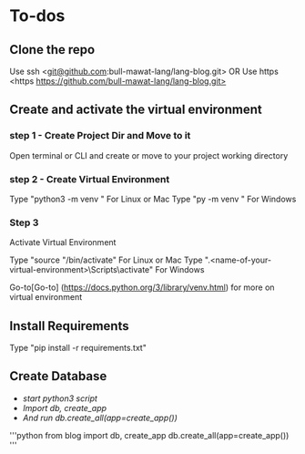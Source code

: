 # To-dos

## Clone the repo
Use ssh <git@github.com:bull-mawat-lang/lang-blog.git> OR
Use https <https https://github.com/bull-mawat-lang/lang-blog.git>

## Create and activate the virtual environment

### step 1 - Create Project Dir and Move to it
Open terminal or CLI and create or move to your project working directory

### step 2 - Create Virtual Environment
Type "python3 -m venv <name-of-your-virtual-environment>" For Linux or Mac
Type "py -m venv <name-of-your-virtual-environment>" For Windows

### Step 3
Activate Virtual Environment

Type "source <name-of-your-virtual-environment>"/bin/activate" For Linux or Mac
Type ".\<name-of-your-virtual-environment>\Scripts\activate" For Windows

Go-to[Go-to] (https://docs.python.org/3/library/venv.html) for more on virtual environment

## Install Requirements
Type "pip install -r requirements.txt"

## Create Database
* *start python3 script*
* *Import db, create_app*
* *And run db.create_all(app=create_app())*

'''python
from blog import db, create_app
db.create_all(app=create_app())
'''
